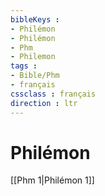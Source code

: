 ```yaml
---
bibleKeys : 
- Philémon
- Philémon
- Phm
- Philemon
tags : 
- Bible/Phm
- français
cssclass : français
direction : ltr
---
```


# Philémon

[[Phm 1|Philémon 1]]

